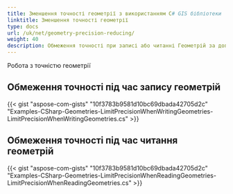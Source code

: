 ```yaml
---
title: Зменшення точності геометрії з використанням C# GIS бібліотеки
linktitle: Зменшення точності геометрії
type: docs
url: /uk/net/geometry-precision-reducing/
weight: 40
description: Обмеження точності при записі або читанні Геометрій за допомогою C# GIS бібліотеки.
---
```


Робота з точністю геометрії

## **Обмеження точності під час запису геометрій**
{{< gist "aspose-com-gists" "10f3783b9581d10bc69dbada42705d2c" "Examples-CSharp-Geometries-LimitPrecisionWhenWritingGeometries-LimitPrecisionWhenWritingGeometries.cs" >}}
## **Обмеження точності під час читання геометрій**
{{< gist "aspose-com-gists" "10f3783b9581d10bc69dbada42705d2c" "Examples-CSharp-Geometries-LimitPrecisionWhenReadingGeometries-LimitPrecisionWhenReadingGeometries.cs" >}}
